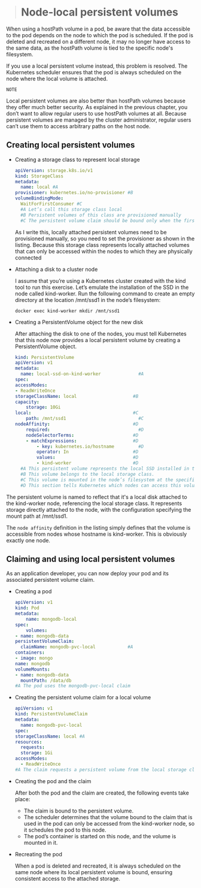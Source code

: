 > # Node-local persistent volumes

When using a hostPath volume in a pod, be aware that the data accessible to the pod depends on the node to which the pod is scheduled. If the pod is deleted and recreated on a different node, it may no longer have access to the same data, as the hostPath volume is tied to the specific node's filesystem.

If you use a local persistent volume instead, this problem is resolved. The Kubernetes scheduler ensures that the pod is always scheduled on the node where the local volume is attached.

`NOTE`

Local persistent volumes are also better than hostPath volumes because they offer much better security. As explained in the previous chapter, you don’t want to allow regular users to use hostPath volumes at all. Because persistent volumes are managed by the cluster administrator, regular users can’t use them to access arbitrary paths on the host node.

## Creating local persistent volumes

- Creating a storage class to represent local storage

  ```yaml
  apiVersion: storage.k8s.io/v1
  kind: StorageClass
  metadata:
    name: local #A
  provisioner: kubernetes.io/no-provisioner #B
  volumeBindingMode:
    WaitForFirstConsumer #C
    #A Let’s call this storage class local
    #B Persistent volumes of this class are provisioned manually
    #C The persistent volume claim should be bound only when the first pod that uses the claim is deployed.
  ```

  As I write this, locally attached persistent volumes need to be provisioned manually, so you need to set the provisioner as shown in the listing. Because this storage class represents locally attached volumes that can only be accessed within the nodes to which they are physically connected

- Attaching a disk to a cluster node

  I assume that you’re using a Kubernetes cluster created with the kind tool to run this exercise. Let’s emulate the installation of the SSD in the node called kind-worker. Run the following command to create an empty directory at the location /mnt/ssd1 in the node’s filesystem:

  ```shell
  docker exec kind-worker mkdir /mnt/ssd1
  ```

- Creating a PersistentVolume object for the new disk

  After attaching the disk to one of the nodes, you must tell Kubernetes that this node now provides a local persistent volume by creating a PersistentVolume object.

  ```yaml
  kind: PersistentVolume
  apiVersion: v1
  metadata:
    name: local-ssd-on-kind-worker              #A
  spec:
  accessModes:
  - ReadWriteOnce
  storageClassName: local                     #B
  capacity:
      storage: 10Gi
  local:                                      #C
      path: /mnt/ssd1                           #C
  nodeAffinity:                               #D
      required:                                 #D
      nodeSelectorTerms:                      #D
      - matchExpressions:                     #D
          - key: kubernetes.io/hostname         #D
          operator: In                        #D
          values:                             #D
          - kind-worker                       #D
    #A This persistent volume represents the local SSD installed in the kind-worker node, hence the name.
    #B This volume belongs to the local storage class.
    #C This volume is mounted in the node’s filesystem at the specified path.
    #D This section tells Kubernetes which nodes can access this volume. Since the SSD is attached only to the node kind-worker, it is only accessible on this node.
  ```

The persistent volume is named to reflect that it's a local disk attached to the kind-worker node, referencing the local storage class. It represents storage directly attached to the node, with the configuration specifying the mount path at /mnt/ssd1.

The `node affinity` definition in the listing simply defines that the volume is accessible from nodes whose hostname is kind-worker. This is obviously exactly one node.

## Claiming and using local persistent volumes

As an application developer, you can now deploy your pod and its associated
persistent volume claim.

- Creating a pod
  ```yaml
  apiVersion: v1
  kind: Pod
  metadata:
      name: mongodb-local
  spec:
      volumes:
  - name: mongodb-data
  persistentVolumeClaim:
    claimName: mongodb-pvc-local            #A
  containers:
  - image: mongo
  name: mongodb
  volumeMounts:
  - name: mongodb-data
    mountPath: /data/db
  #A The pod uses the mongodb-pvc-local claim
  ```
- Creating the persistent volume claim for a local volume

  ```yaml
  apiVersion: v1
  kind: PersistentVolumeClaim
  metadata:
    name: mongodb-pvc-local
  spec:
  storageClassName: local #A
  resources:
    requests:
    storage: 1Gi
  accessModes:
    - ReadWriteOnce
  #A The claim requests a persistent volume from the local storage class
  ```

- Creating the pod and the claim

  After both the pod and the claim are created, the following events take place:

  - The claim is bound to the persistent volume.
  - The scheduler determines that the volume bound to the claim that is used in the pod can only be accessed from the kind-worker node, so it schedules the pod to this node.
  - The pod’s container is started on this node, and the volume is mounted in it.

- Recreating the pod

  When a pod is deleted and recreated, it is always scheduled on the same node where its local persistent volume is bound, ensuring consistent access to the attached storage.

